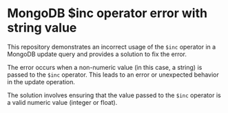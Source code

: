 # MongoDB $inc operator error with string value

This repository demonstrates an incorrect usage of the `$inc` operator in a MongoDB update query and provides a solution to fix the error.

The error occurs when a non-numeric value (in this case, a string) is passed to the `$inc` operator. This leads to an error or unexpected behavior in the update operation.

The solution involves ensuring that the value passed to the `$inc` operator is a valid numeric value (integer or float).
